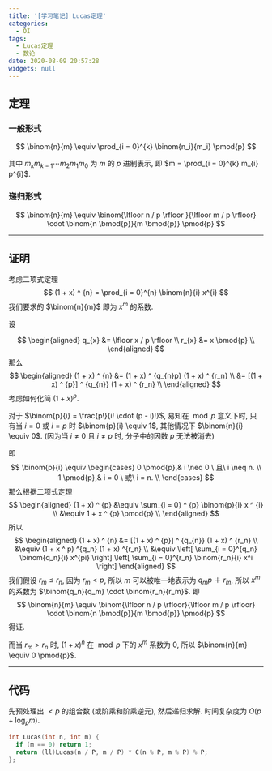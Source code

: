 ```yaml
---
title: '[学习笔记] Lucas定理'
categories:
  - OI
tags:
  - Lucas定理
  - 数论
date: 2020-08-09 20:57:28
widgets: null
---
```


## 定理

### 一般形式

$$
\binom{n}{m} \equiv \prod_{i = 0}^{k} \binom{n_i}{m_i} \pmod{p}
$$

其中 $m_{k}m_{k - 1} \cdots m_{2}m_{1}m_{0}$ 为 $m$ 的 $p$ 进制表示, 即 $m = \prod_{i = 0}^{k} m_{i} p^{i}$.

### 递归形式

$$
\binom{n}{m} \equiv \binom{\lfloor n / p \rfloor }{\lfloor m / p \rfloor} \cdot \binom{n \bmod{p}}{m \bmod{p}} \pmod{p}
$$

---

## 证明

考虑二项式定理
$$
(1 + x) ^ {n} = \prod_{i = 0}^{n} \binom{n}{i} x^{i}
$$
我们要求的 $\binom{n}{m}$ 即为 $x ^ {m}$ 的系数.

设


$$
\begin{aligned}
q_{x} &= \lfloor x / p \rfloor	\\
r_{x} &= x \bmod{p}	\\
\end{aligned}
$$
那么
$$
\begin{aligned}
(1 + x) ^ {n} &= (1 + x) ^ {q_{n}p} (1 + x) ^ {r_n}	\\
			  &= [(1 + x) ^ {p}] ^ {q_{n}} (1 + x) ^ {r_n}	\\
\end{aligned}
$$
考虑如何化简 $(1 + x) ^ p$.

对于 $\binom{p}{i} = \frac{p!}{i! \cdot (p - i)!}$, 易知在 $\bmod p$ 意义下时, 只有当 $i = 0$ 或 $i = p$ 时 $\binom{p}{i} \equiv 1$, 其他情况下 $\binom{n}{i} \equiv 0$. (因为当 $i \neq 0$ 且 $i \neq p$ 时, 分子中的因数 $p$ 无法被消去)

即
$$
\binom{p}{i} \equiv
\begin{cases}
0 \pmod{p},& i \neq 0 \ 且\  i \neq n.	\\
1 \pmod{p},& i = 0 \ 或\  i = n.	\\
\end{cases}
$$
那么根据二项式定理
$$
\begin{aligned}
(1 + x) ^ {p} &\equiv \sum_{i = 0} ^ {p} \binom{p}{i} x ^ {i}	\\
			  &\equiv 1 + x ^ {p} \pmod{p}	\\	
\end{aligned}
$$
所以
$$
\begin{aligned}
(1 + x) ^ {n}  &= [(1 + x) ^ {p}] ^ {q_{n}} (1 + x) ^ {r_n}	\\
			   &\equiv (1 + x ^ p) ^{q_n} (1 + x) ^{r_n}	\\
			   &\equiv \left[ \sum_{i = 0}^{q_n} \binom{q_n}{i} x^{pi} \right] \left[ \sum_{i = 0}^{r_n} \binom{r_n}{i} x^i \right]
\end{aligned}
$$
我们假设 $r_m \le r_n$, 因为 $r_m < p$, 所以 $m$ 可以被唯一地表示为 $q_{m}p\ ＋\ r_{m}$, 所以 $x^m$ 的系数为 $\binom{q_n}{q_m} \cdot \binom{r_n}{r_m}$. 即
$$
\binom{n}{m} \equiv \binom{\lfloor n / p \rfloor}{\lfloor m / p \rfloor} \cdot \binom{n \bmod{p}}{m \bmod{p}} \pmod{p}
$$
得证.

而当 $r_m > r_n$ 时, $(1 + x) ^ n$ 在 $\bmod{p}$ 下的 $x^m$ 系数为 0, 所以 $\binom{n}{m} \equiv 0  \pmod{p}$.

---

## 代码

先预处理出 $< p$ 的组合数 (或阶乘和阶乘逆元), 然后递归求解. 时间复杂度为 $O(p+\log_p m)$.

```cpp
int Lucas(int n, int m) {
  if (m == 0) return 1;
  return (ll)Lucas(n / P, m / P) * C(n % P, m % P) % P;
};
```

